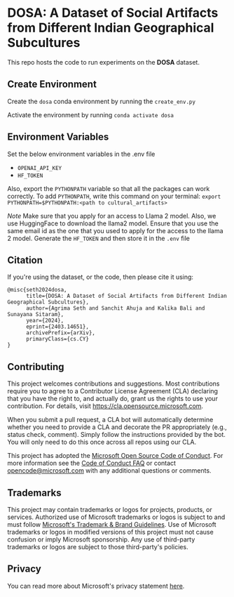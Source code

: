 # DOSA: A Dataset of Social Artifacts from Different Indian Geographical Subcultures

This repo hosts the code to run experiments on the **DOSA** dataset.


## Create Environment

Create the `dosa` conda environment by running the `create_env.py`

Activate the environment by running `conda activate dosa`


## Environment Variables

Set the below environment variables in the .env file

* `OPENAI_API_KEY`
* `HF_TOKEN`

Also, export the `PYTHONPATH` variable so that all the packages can work correctly. To add `PYTHONPATH`, write this command on your terminal: `export PYTHONPATH=$PYTHONPATH:<path to cultural_artifacts>`

*Note*
Make sure that you apply for an access to Llama 2 model. Also, we use HuggingFace to download the llama2 model. Ensure that you use the same email id as the one that you used to apply for the access to the llama 2 model. Generate the `HF_TOKEN` and then store it in the `.env` file

## Citation
If you're using the dataset, or the code, then please cite it using:
```
@misc{seth2024dosa,
      title={DOSA: A Dataset of Social Artifacts from Different Indian Geographical Subcultures}, 
      author={Agrima Seth and Sanchit Ahuja and Kalika Bali and Sunayana Sitaram},
      year={2024},
      eprint={2403.14651},
      archivePrefix={arXiv},
      primaryClass={cs.CY}
}

``` 

## Contributing

This project welcomes contributions and suggestions.  Most contributions require you to agree to a
Contributor License Agreement (CLA) declaring that you have the right to, and actually do, grant us
the rights to use your contribution. For details, visit https://cla.opensource.microsoft.com.

When you submit a pull request, a CLA bot will automatically determine whether you need to provide
a CLA and decorate the PR appropriately (e.g., status check, comment). Simply follow the instructions
provided by the bot. You will only need to do this once across all repos using our CLA.

This project has adopted the [Microsoft Open Source Code of Conduct](https://opensource.microsoft.com/codeofconduct/).
For more information see the [Code of Conduct FAQ](https://opensource.microsoft.com/codeofconduct/faq/) or
contact [opencode@microsoft.com](mailto:opencode@microsoft.com) with any additional questions or comments.

## Trademarks

This project may contain trademarks or logos for projects, products, or services. Authorized use of Microsoft 
trademarks or logos is subject to and must follow 
[Microsoft's Trademark & Brand Guidelines](https://www.microsoft.com/en-us/legal/intellectualproperty/trademarks/usage/general).
Use of Microsoft trademarks or logos in modified versions of this project must not cause confusion or imply Microsoft sponsorship.
Any use of third-party trademarks or logos are subject to those third-party's policies.

## Privacy

You can read more about Microsoft's privacy statement [here](https://privacy.microsoft.com/en-us/privacystatement).
